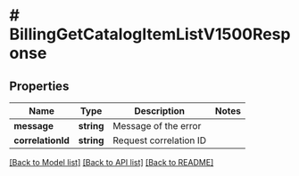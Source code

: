 # # BillingGetCatalogItemListV1500Response

## Properties

Name | Type | Description | Notes
------------ | ------------- | ------------- | -------------
**message** | **string** | Message of the error |
**correlationId** | **string** | Request correlation ID |

[[Back to Model list]](../../README.md#models) [[Back to API list]](../../README.md#endpoints) [[Back to README]](../../README.md)
